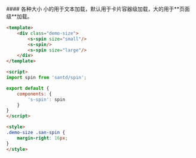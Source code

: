 <text lang="cn">
#### 各种大小
小的用于文本加载，默认用于卡片容器级加载，大的用于**页面级**加载。
</text>

```html
<template>
    <div class="demo-size">
        <s-spin size="small"/>
        <s-spin/>
        <s-spin size="large"/>
    </div>
</template>

<script>
import spin from 'santd/spin';

export default {
    components: {
        's-spin': spin
    }
}
</script>

<style>
.demo-size .san-spin {
    margin-right: 16px;
}
</style>
```

